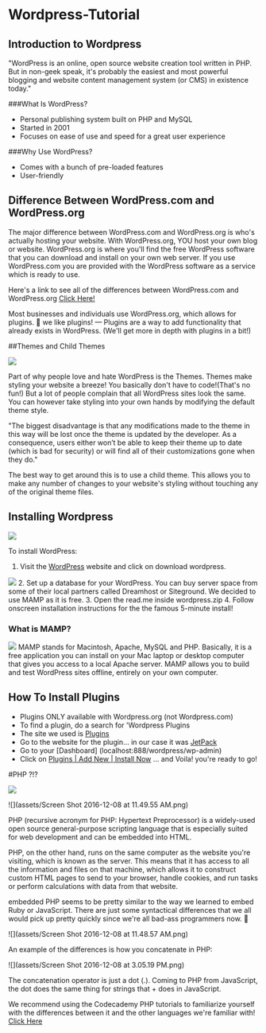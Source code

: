 # Wordpress-Tutorial
## Introduction to Wordpress
 "WordPress is an online, open source website creation tool written in PHP. But in non-geek speak, it's probably the easiest and most powerful blogging and website content management system (or CMS) in existence today."

###What Is WordPress?

  * Personal publishing system built on PHP and MySQL
  * Started in 2001
  * Focuses on ease of use and speed for a great user experience

###Why Use WordPress?
  * Comes with a bunch of pre-loaded features
  * User-friendly
  ## Difference Between WordPress.com and WordPress.org

  The major difference between WordPress.com and WordPress.org is who's actually hosting your website. With WordPress.org, YOU host your own blog or website. WordPress.org is where you'll find the free WordPress software that you can download and install on your own web server. If you use WordPress.com you are provided with the WordPress software as a service which is ready to use.

  Here's a link to see all of the differences between WordPress.com and WordPress.org [Click Here!](http://www.wpbeginner.com/beginners-guide/self-hosted-wordpress-org-vs-free-wordpress-com-infograph/?display=wide)

  Most businesses and individuals use WordPress.org, which allows for plugins. :slightly_smiling_face: we like plugins! — Plugins are a way to add functionality that already exists in WordPress. (We'll get more in depth with plugins in a bit!)



##Themes and Child Themes

![](http://i.giphy.com/l0Hlx6jKwLPAd4PAc.gif)

Part of why people love and hate WordPress is the Themes. Themes make styling your website a breeze! You basically don't have to code!(That's no fun!) But a lot of people complain that all WordPress sites look the same. You can however take styling into your own hands by modifying the default theme style.

"The biggest disadvantage is that any modifications made to the theme in this way will be lost once the theme is updated by the developer. As a consequence, users either won’t be able to keep their theme up to date (which is bad for security) or will find all of their customizations gone when they do."

The best way to get around this is to use a child theme. This allows you to make any number of changes to your website's styling without touching any of the original theme files.



## Installing Wordpress

![](https://s0.wordpress.com/mshots/v1/https%3A%2F%2Fwordpress.org%2Fplugins%2Fdownload-manager%2F?w=600&h=450)

  To install WordPress:
  1. Visit the [WordPress](https://wordpress.org) website and click on download wordpress.

  ![](http://www.wpexplorer.com/wp-content/uploads/2011/05/web-hosting-wordpress-theme.jpg)
  2. Set up a database for your WordPress. You can buy server space from some of their local partners called Dreamhost or Siteground. We decided to use MAMP as it is free.
  3. Open the read.me inside wordpress.zip
  4. Follow onscreen installation instructions for the the famous 5-minute install!

### What is MAMP?
![](http://s3.amazonaws.com/media.skillcrush.com/skillcrush/wp-content/uploads/2015/04/09.png)
  MAMP stands for Macintosh, Apache, MySQL and PHP. Basically, it is a free application you can install on your Mac laptop or desktop computer that gives you access to a local Apache server. MAMP allows you to build and test WordPress sites offline, entirely on your own computer.

## How To Install Plugins
  * Plugins ONLY available with Wordpress.org (not Wordpress.com)
  * To find a plugin, do a search for 'Wordpress Plugins
  * The site we used is [Plugins](https://wordpress.org/plugins)
  * Go to the website for the plugin... in our case it was [JetPack](https://jetpack.com/support/installing-jetpack)
  * Go to your [Dashboard] (localhost:888/wordpress/wp-admin)
  * Click on [Plugins | Add New | Install Now](http://localhost:8888/wordpress/wp-admin/plugin-install.php) ... and Voila! you're ready to go!



#PHP ?!?

  ![](http://i.giphy.com/fAjPCZNOtmTLy.gif)



  ![](assets/Screen Shot 2016-12-08 at 11.49.55 AM.png)

  PHP (recursive acronym for PHP: Hypertext Preprocessor) is a widely-used open source general-purpose scripting language that is especially suited for web development and can be embedded into HTML.

  PHP, on the other hand, runs on the same computer as the website you're visiting, which is known as the server. This means that it has access to all the information and files on that machine, which allows it to construct custom HTML pages to send to your browser, handle cookies, and run tasks or perform calculations with data from that website.

  embedded PHP seems to be pretty similar to the way we learned to embed Ruby or JavaScript. There are just some syntactical differences that we all would pick up pretty quickly since we're all bad-ass programmers now. :slightly_smiling_face:

  ![](assets/Screen Shot 2016-12-08 at 11.48.57 AM.png)


  An example of the differences is how you concatenate in PHP:

  ![](assets/Screen Shot 2016-12-08 at 3.05.19 PM.png)

  The concatenation operator is just a dot (.).  Coming to PHP from JavaScript, the dot does the same thing for strings that + does in JavaScript.


  We recommend using the Codecademy PHP tutorials to familiarize yourself with the differences between it and the other languages we're familiar with! [Click Here](https://www.codecademy.com/learn/php)
